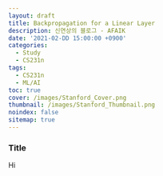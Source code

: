 ```yaml
---
layout: draft
title: Backpropagation for a Linear Layer
description: 신연상의 블로그 - AFAIK
date: '2021-02-DD 15:00:00 +0900'
categories:
  - Study
  - CS231n
tags:
  - CS231n
  - ML/AI
toc: true
cover: /images/Stanford_Cover.png
thumbnail: /images/Stanford_Thumbnail.png
noindex: false
sitemap: true
---
```



### Title
Hi